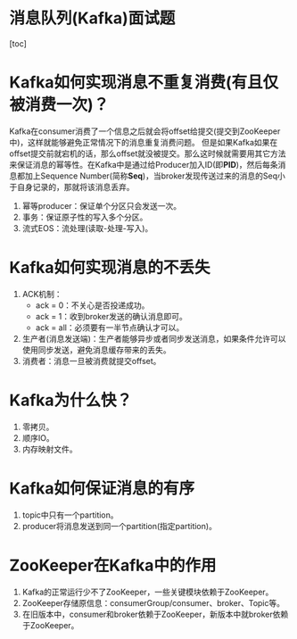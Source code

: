 # 消息队列(Kafka)面试题

[toc]

# Kafka如何实现消息不重复消费(有且仅被消费一次)？
Kafka在consumer消费了一个信息之后就会将offset给提交(提交到ZooKeeper中)，这样就能够避免正常情况下的消息重复消费问题。
但是如果Kafka如果在offset提交前就宕机的话，那么offset就没被提交。那么这时候就需要用其它方法来保证消息的幂等性。在Kafka中是通过给Producer加入ID(即**PID**)，然后每条消息都加上Sequence Number(简称**Seq**)，当broker发现传送过来的消息的Seq小于自身记录的，那就将该消息丢弃。

1. 幂等producer：保证单个分区只会发送一次。
2. 事务：保证原子性的写入多个分区。
3. 流式EOS：流处理(读取-处理-写入)。

# Kafka如何实现消息的不丢失
1. ACK机制：
	- ack = 0：不关心是否投递成功。
	- ack = 1：收到broker发送的确认消息即可。
	- ack = all：必须要有一半节点确认才可以。
2. 生产者(消息发送端)：生产者能够异步或者同步发送消息，如果条件允许可以使用同步发送，避免消息缓存带来的丢失。
3. 消费者：消息一旦被消费就提交offset。

# Kafka为什么快？
1. 零拷贝。
2. 顺序IO。
3. 内存映射文件。

# Kafka如何保证消息的有序
1. topic中只有一个partition。
2. producer将消息发送到同一个partition(指定partition)。

# ZooKeeper在Kafka中的作用
1. Kafka的正常运行少不了ZooKeeper，一些关键模块依赖于ZooKeeper。
2. ZooKeeper存储原信息：consumerGroup/consumer、broker、Topic等。
3. 在旧版本中，consumer和broker依赖于ZooKeeper，新版本中就broker依赖于ZooKeeper。